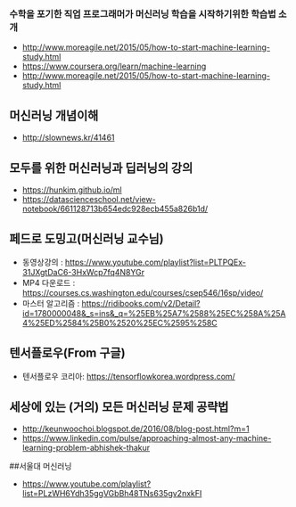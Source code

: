 ### 수학을 포기한 직업 프로그래머가 머신러닝 학습을 시작하기위한 학습법 소개
- http://www.moreagile.net/2015/05/how-to-start-machine-learning-study.html
- https://www.coursera.org/learn/machine-learning
- http://www.moreagile.net/2015/05/how-to-start-machine-learning-study.html

## 머신러닝 개념이해
- http://slownews.kr/41461

## 모두를 위한 머신러닝과 딥러닝의 강의
- https://hunkim.github.io/ml
- https://datascienceschool.net/view-notebook/661128713b654edc928ecb455a826b1d/

## 페드로 도밍고(머신러닝 교수님)
- 동영상강의 : https://www.youtube.com/playlist?list=PLTPQEx-31JXgtDaC6-3HxWcp7fq4N8YGr
- MP4 다운로드 : https://courses.cs.washington.edu/courses/csep546/16sp/video/
- 마스터 알고리즘 : https://ridibooks.com/v2/Detail?id=1780000048&_s=ins&_q=%25EB%25A7%2588%25EC%258A%25A4%25ED%2584%25B0%2520%25EC%2595%258C

## 텐서플로우(From 구글)
- 텐서플로우 코리아: https://tensorflowkorea.wordpress.com/

## 세상에 있는 (거의) 모든 머신러닝 문제 공략법
- http://keunwoochoi.blogspot.de/2016/08/blog-post.html?m=1
- https://www.linkedin.com/pulse/approaching-almost-any-machine-learning-problem-abhishek-thakur


##서울대 머신러닝
- https://www.youtube.com/playlist?list=PLzWH6Ydh35ggVGbBh48TNs635gv2nxkFI

